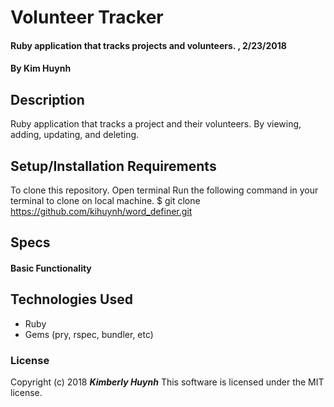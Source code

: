 # Volunteer Tracker

#### Ruby application that tracks projects and volunteers. , 2/23/2018

#### By Kim Huynh

## Description

Ruby application that tracks a project and their volunteers. By viewing, adding, updating, and deleting.

## Setup/Installation Requirements

To clone this repository.
Open terminal
Run the following command in your terminal to clone on local machine.
$ git clone https://github.com/kihuynh/word_definer.git


## Specs

#### Basic Functionality



## Technologies Used

* Ruby
* Gems (pry, rspec, bundler, etc)

### License

Copyright (c) 2018 **_Kimberly Huynh_**
This software is licensed under the MIT license.
